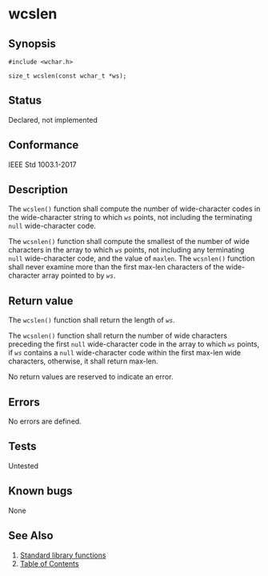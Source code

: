# wcslen

## Synopsis

`#include <wchar.h>`

`size_t wcslen(const wchar_t *ws);`

## Status

Declared, not implemented

## Conformance

IEEE Std 1003.1-2017

## Description

The `wcslen()` function shall compute the number of wide-character codes in the wide-character string to which _`ws`_
points, not including the terminating `null` wide-character code.

The `wcsnlen()` function shall compute the smallest of the number of wide characters in the array to which _`ws`_
points, not including any terminating `null` wide-character code, and the value of `maxlen`. The `wcsnlen()` function
shall never examine more than the first max-len characters of the wide-character array pointed to by _`ws`_.

## Return value

The `wcslen()` function shall return the length of _`ws`_.

The `wcsnlen()` function shall return the number of wide characters preceding the first `null` wide-character code in
the array to which _`ws`_ points, if _`ws`_ contains a `null` wide-character code within the first max-len wide
characters, otherwise, it shall return max-len.

No return values are reserved to indicate an error.

## Errors

No errors are defined.

## Tests

Untested

## Known bugs

None

## See Also

1. [Standard library functions](../functions.md)
2. [Table of Contents](../../../README.md)
